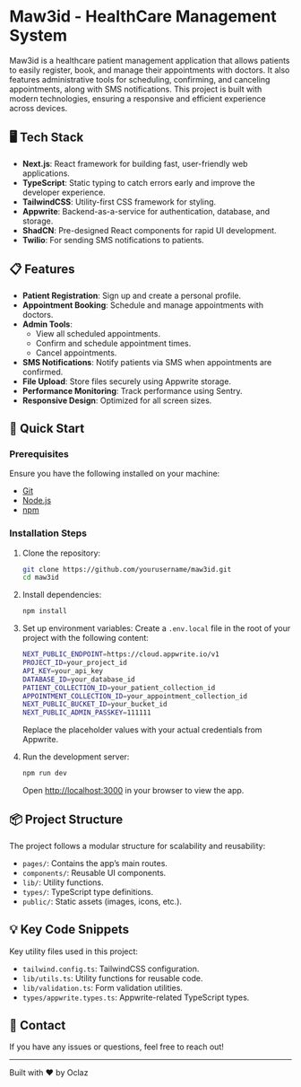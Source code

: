 # Maw3id - HealthCare Management System

Maw3id is a healthcare patient management application that allows patients to easily register, book, and manage their appointments with doctors. It also features administrative tools for scheduling, confirming, and canceling appointments, along with SMS notifications. This project is built with modern technologies, ensuring a responsive and efficient experience across devices.

## 🖥️ Tech Stack

- **Next.js**: React framework for building fast, user-friendly web applications.
- **TypeScript**: Static typing to catch errors early and improve the developer experience.
- **TailwindCSS**: Utility-first CSS framework for styling.
- **Appwrite**: Backend-as-a-service for authentication, database, and storage.
- **ShadCN**: Pre-designed React components for rapid UI development.
- **Twilio**: For sending SMS notifications to patients.

## 📋 Features

- **Patient Registration**: Sign up and create a personal profile.
- **Appointment Booking**: Schedule and manage appointments with doctors.
- **Admin Tools**:
  - View all scheduled appointments.
  - Confirm and schedule appointment times.
  - Cancel appointments.
- **SMS Notifications**: Notify patients via SMS when appointments are confirmed.
- **File Upload**: Store files securely using Appwrite storage.
- **Performance Monitoring**: Track performance using Sentry.
- **Responsive Design**: Optimized for all screen sizes.

## 🚀 Quick Start

### Prerequisites

Ensure you have the following installed on your machine:

- [Git](https://git-scm.com/)
- [Node.js](https://nodejs.org/)
- [npm](https://www.npmjs.com/)

### Installation Steps

1. Clone the repository:

   ```bash
   git clone https://github.com/yourusername/maw3id.git
   cd maw3id
   ```

2. Install dependencies:

   ```bash
   npm install
   ```

3. Set up environment variables:
   Create a `.env.local` file in the root of your project with the following content:

   ```bash
   NEXT_PUBLIC_ENDPOINT=https://cloud.appwrite.io/v1
   PROJECT_ID=your_project_id
   API_KEY=your_api_key
   DATABASE_ID=your_database_id
   PATIENT_COLLECTION_ID=your_patient_collection_id
   APPOINTMENT_COLLECTION_ID=your_appointment_collection_id
   NEXT_PUBLIC_BUCKET_ID=your_bucket_id
   NEXT_PUBLIC_ADMIN_PASSKEY=111111
   ```

   Replace the placeholder values with your actual credentials from Appwrite.

4. Run the development server:

   ```bash
   npm run dev
   ```

   Open [http://localhost:3000](http://localhost:3000) in your browser to view the app.

## 📦 Project Structure

The project follows a modular structure for scalability and reusability:

- `pages/`: Contains the app’s main routes.
- `components/`: Reusable UI components.
- `lib/`: Utility functions.
- `types/`: TypeScript type definitions.
- `public/`: Static assets (images, icons, etc.).

## 💡 Key Code Snippets

Key utility files used in this project:

- `tailwind.config.ts`: TailwindCSS configuration.
- `lib/utils.ts`: Utility functions for reusable code.
- `lib/validation.ts`: Form validation utilities.
- `types/appwrite.types.ts`: Appwrite-related TypeScript types.

## 📱 Contact

If you have any issues or questions, feel free to reach out!

---

Built with ❤️ by Oclaz
